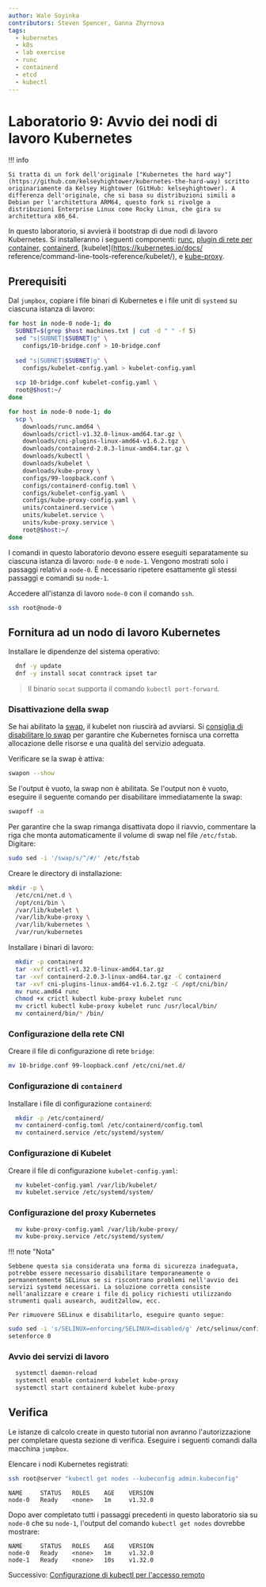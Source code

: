 ```yaml
---
author: Wale Soyinka
contributors: Steven Spencer, Ganna Zhyrnova
tags:
  - kubernetes
  - k8s
  - lab exercise
  - runc
  - containerd
  - etcd
  - kubectl
---
```


# Laboratorio 9: Avvio dei nodi di lavoro Kubernetes

!!! info

    Si tratta di un fork dell'originale ["Kubernetes the hard way"](https://github.com/kelseyhightower/kubernetes-the-hard-way) scritto originariamente da Kelsey Hightower (GitHub: kelseyhightower). A differenza dell'originale, che si basa su distribuzioni simili a Debian per l'architettura ARM64, questo fork si rivolge a distribuzioni Enterprise Linux come Rocky Linux, che gira su architettura x86_64.

In questo laboratorio, si avvierà il bootstrap di due nodi di lavoro Kubernetes. Si installeranno i seguenti componenti: [runc](https://github.com/opencontainers/runc), [plugin di rete per container](https://github.com/containernetworking/cni), [containerd](https://github.com/containerd/containerd), [kubelet](https://kubernetes.io/docs/ reference/command-line-tools-reference/kubelet/), e [kube-proxy](https://kubernetes.io/docs/concepts/cluster-administration/proxies).

## Prerequisiti

Dal `jumpbox`, copiare i file binari di Kubernetes e i file unit di `systemd` su ciascuna istanza di lavoro:

```bash
for host in node-0 node-1; do
  SUBNET=$(grep $host machines.txt | cut -d " " -f 5)
  sed "s|SUBNET|$SUBNET|g" \
    configs/10-bridge.conf > 10-bridge.conf 
    
  sed "s|SUBNET|$SUBNET|g" \
    configs/kubelet-config.yaml > kubelet-config.yaml
    
  scp 10-bridge.conf kubelet-config.yaml \
  root@$host:~/
done
```

```bash
for host in node-0 node-1; do
  scp \
    downloads/runc.amd64 \
    downloads/crictl-v1.32.0-linux-amd64.tar.gz \
    downloads/cni-plugins-linux-amd64-v1.6.2.tgz \
    downloads/containerd-2.0.3-linux-amd64.tar.gz \
    downloads/kubectl \
    downloads/kubelet \
    downloads/kube-proxy \
    configs/99-loopback.conf \
    configs/containerd-config.toml \
    configs/kubelet-config.yaml \
    configs/kube-proxy-config.yaml \
    units/containerd.service \
    units/kubelet.service \
    units/kube-proxy.service \
    root@$host:~/
done
```

I comandi in questo laboratorio devono essere eseguiti separatamente su ciascuna istanza di lavoro: `node-0` e `node-1`. Vengono mostrati solo i passaggi relativi a `node-0`. È necessario ripetere esattamente gli stessi passaggi e comandi su `node-1`.

Accedere all'istanza di lavoro `node-0` con il comando `ssh`.

```bash
ssh root@node-0
```

## Fornitura ad un nodo di lavoro Kubernetes

Installare le dipendenze del sistema operativo:

```bash
  dnf -y update
  dnf -y install socat conntrack ipset tar
```

> Il binario `socat` supporta il comando `kubectl port-forward`.

### Disattivazione della swap

Se hai abilitato la [swap](https://help.ubuntu.com/community/SwapFaq), il kubelet non riuscirà ad avviarsi. Si [consiglia di disabilitare lo swap](https://github.com/kubernetes/kubernetes/issues/7294) per garantire che Kubernetes fornisca una corretta allocazione delle risorse e una qualità del servizio adeguata.

Verificare se la swap è attiva:

```bash
swapon --show
```

Se l'output è vuoto, la swap non è abilitata. Se l'output non è vuoto, eseguire il seguente comando per disabilitare immediatamente la swap:

```bash
swapoff -a
```

Per garantire che la swap rimanga disattivata dopo il riavvio, commentare la riga che monta automaticamente il volume di swap nel file `/etc/fstab`. Digitare:

```bash
sudo sed -i '/swap/s/^/#/' /etc/fstab
```

Creare le directory di installazione:

```bash
mkdir -p \
  /etc/cni/net.d \
  /opt/cni/bin \
  /var/lib/kubelet \
  /var/lib/kube-proxy \
  /var/lib/kubernetes \
  /var/run/kubernetes
```

Installare i binari di lavoro:

```bash
  mkdir -p containerd
  tar -xvf crictl-v1.32.0-linux-amd64.tar.gz
  tar -xvf containerd-2.0.3-linux-amd64.tar.gz -C containerd
  tar -xvf cni-plugins-linux-amd64-v1.6.2.tgz -C /opt/cni/bin/
  mv runc.amd64 runc
  chmod +x crictl kubectl kube-proxy kubelet runc 
  mv crictl kubectl kube-proxy kubelet runc /usr/local/bin/
  mv containerd/bin/* /bin/
```

### Configurazione della rete CNI

Creare il file di configurazione di rete `bridge`:

```bash
mv 10-bridge.conf 99-loopback.conf /etc/cni/net.d/
```

### Configurazione di `containerd`

Installare i file di configurazione `containerd`:

```bash
  mkdir -p /etc/containerd/
  mv containerd-config.toml /etc/containerd/config.toml
  mv containerd.service /etc/systemd/system/
```

### Configurazione di Kubelet

Creare il file di configurazione `kubelet-config.yaml`:

```bash
  mv kubelet-config.yaml /var/lib/kubelet/
  mv kubelet.service /etc/systemd/system/
```

### Configurazione del proxy Kubernetes

```bash
  mv kube-proxy-config.yaml /var/lib/kube-proxy/
  mv kube-proxy.service /etc/systemd/system/
```

!!! note "Nota"

    Sebbene questa sia considerata una forma di sicurezza inadeguata, potrebbe essere necessario disabilitare temporaneamente o permanentemente SELinux se si riscontrano problemi nell'avvio dei servizi systemd necessari. La soluzione corretta consiste nell'analizzare e creare i file di policy richiesti utilizzando strumenti quali ausearch, audit2allow, ecc.  
    
    Per rimuovere SELinux e disabilitarlo, eseguire quanto segue:

  ```bash
  sudo sed -i 's/SELINUX=enforcing/SELINUX=disabled/g' /etc/selinux/config
  setenforce 0
  ```

### Avvio dei servizi di lavoro

```bash
  systemctl daemon-reload
  systemctl enable containerd kubelet kube-proxy
  systemctl start containerd kubelet kube-proxy
```

## Verifica

Le istanze di calcolo create in questo tutorial non avranno l'autorizzazione per completare questa sezione di verifica. Eseguire i seguenti comandi dalla macchina `jumpbox`.

Elencare i nodi Kubernetes registrati:

```bash
ssh root@server "kubectl get nodes --kubeconfig admin.kubeconfig"
```

```text
NAME     STATUS   ROLES    AGE    VERSION
node-0   Ready    <none>   1m     v1.32.0
```

Dopo aver completato tutti i passaggi precedenti in questo laboratorio sia su `node-0` che su `node-1`, l'output del comando `kubectl get nodes` dovrebbe mostrare:

```text
NAME     STATUS   ROLES    AGE    VERSION
node-0   Ready    <none>   1m     v1.32.0
node-1   Ready    <none>   10s    v1.32.0
```

Successivo: [Configurazione di kubectl per l'accesso remoto](lab10-configuring-kubectl.md)
